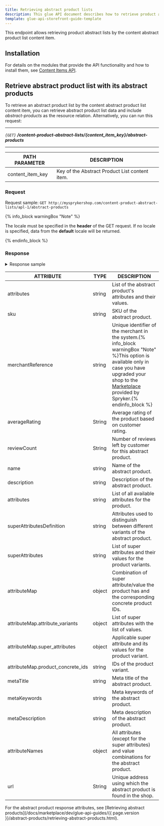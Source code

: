 ```yaml
---
title: Retrieving abstract product lists
description: This glue API document describes how to retrieve product abstract lists by the content abstract product list content item in Spryker.
template: glue-api-storefront-guide-template
---
```


This endpoint allows retrieving product abstract lists by the content abstract product list content item.

## Installation

For details on the modules that provide the API functionality and how to install them, see [Content Items API](https://documentation.spryker.com/docs/content-items-api-feature-integration).

## Retrieve abstract product list with its abstract products

To retrieve an abstract product list by the content abstract product list content item, you can retrieve abstract product list data and include *abstract-products* as the resource relation. Alternatively, you can run this request:

------

*`{GET}` **/content-product-abstract-lists/{content_item_key}/abstract-products***

------

| PATH PARAMETER | DESCRIPTION      |
| ----------------- | -------------------------- |
| content_item_key   | Key of the Abstract Product List content item. |

### Request

Request sample: `GET http://mysprykershop.com/content-product-abstract-lists/apl-1/abstract-products`

{% info_block warningBox "Note" %}

The locale must be specified in the **header** of the GET request. If no locale is specified, data from the **default** locale will be returned.

{% endinfo_block %}



### Response

<details>
<summary markdown='span'>Response sample</summary>

```json
{
    "data": [
        {
            "type": "abstract-products",
            "id": "204",
            "attributes": {
                "sku": "204",
                "merchantReference": "MER000002",
                "averageRating": null,
                "reviewCount": 0,
                "name": "Sony PXW-FS5K",
                "description": "Take control and shoot your way Real cinematic images and sound: Explore a new dimension in creative artistry. Capture beautifully detailed, cinematic video images plus high-quality audio in cinematic 24 frames per second. Add some power to your shots: Add an E-mount lens with a power zoom and smoothly focus in on your subject with up to 11x magnification. Capture it all in HD: Capture all the detail with Full HD 1920 x 1080 video shooting (AVCHD format) at 24mbs for increased detail and clarity. DSLR quality photos: Shoot stills with DSLR-like picture quality and shallow depth of field for professional looking shots.",
                "attributes": {
                    "iso_sensitivity": "3200",
                    "sensor_type": "CMOS",
                    "white_balance": "Auto",
                    "wi_fi": "yes",
                    "brand": "Sony",
                    "color": "Black"
                },
                "superAttributesDefinition": [
                    "color"
                ],
                "superAttributes": {
                    "color": [
                        "Black"
                    ]
                },
                "attributeMap": {
                    "product_concrete_ids": [
                        "204_29851280"
                    ],
                    "super_attributes": {
                        "color": [
                            "Black"
                        ]
                    },
                    "attribute_variants": [],
                    "attribute_variant_map": {
                        "286": []
                    }
                },
                "metaTitle": "Sony PXW-FS5K",
                "metaKeywords": "Sony,Smart Electronics",
                "metaDescription": "Take control and shoot your way Real cinematic images and sound: Explore a new dimension in creative artistry. Capture beautifully detailed, cinematic vide",
                "attributeNames": {
                    "iso_sensitivity": "ISO sensitivity",
                    "sensor_type": "Sensor type",
                    "white_balance": "White balance",
                    "wi_fi": "Wi-Fi",
                    "brand": "Brand",
                    "color": "Color"
                },
                "url": "/en/sony-pxw-fs5k-204"
            },
            "links": {
                "self": "https://glue.mysprykershop.com/abstract-products/204"
            }
        },
        {
            "type": "abstract-products",
            "id": "205",
            "attributes": {
                "sku": "205",
                "merchantReference": "MER000002",
                "averageRating": null,
                "reviewCount": 0,
                "name": "Toshiba CAMILEO S30",
                "description": "Reach out Reach out with your 10x digital zoom and control recordings on the large 3-inch touchscreen LCD monitor. Create multi-scene video files thanks to the new Pause feature button! Save the best moments of your life with your CAMILEO S30 camcorder. Real cinematic images and sound: Explore a new dimension in creative artistry. Capture beautifully detailed, cinematic video images plus high-quality audio in cinematic 24 frames per second.",
                "attributes": {
                    "total_megapixels": "8 MP",
                    "display": "LCD",
                    "self_timer": "10 s",
                    "weight": "118 g",
                    "brand": "Toshiba",
                    "color": "Black"
                },
                "superAttributesDefinition": [
                    "total_megapixels",
                    "color"
                ],
                "superAttributes": {
                    "color": [
                        "Grey"
                    ]
                },
                "attributeMap": {
                    "product_concrete_ids": [
                        "205_6350138"
                    ],
                    "super_attributes": {
                        "color": [
                            "Grey"
                        ]
                    },
                    "attribute_variants": [],
                    "attribute_variant_map": {
                        "287": []
                    }
                },
                "metaTitle": "Toshiba CAMILEO S30",
                "metaKeywords": "Toshiba,Smart Electronics",
                "metaDescription": "Reach out Reach out with your 10x digital zoom and control recordings on the large 3-inch touchscreen LCD monitor. Create multi-scene video files thanks to",
                "attributeNames": {
                    "total_megapixels": "Total Megapixels",
                    "display": "Display",
                    "self_timer": "Self-timer",
                    "weight": "Weight",
                    "brand": "Brand",
                    "color": "Color"
                },
                "url": "/en/toshiba-camileo-s30-205"
            },
            "links": {
                "self": "https://glue.mysprykershop.com/abstract-products/205"
            }
        }
    ],
    "links": {
        "self": "https://glue.mysprykershop.com/content-product-abstract-lists/apl-1/access-tokens"
    }
}
```
</details>

| ATTRIBUTE    | TYPE   | DESCRIPTION   |
| ---------------- | ----- | ----------------------- |
| attributes     | string | List of the abstract product's attributes and their values.  |
| sku      | string | SKU of the abstract product.    |
| merchantReference | string | Unique identifier of the merchant in the system.{% info_block warningBox "Note" %}This option is available only in case you have upgraded your shop to the [Marketplace](/docs/marketplace/user/intro-to-spryker/marketplace-concept.html) provided by Spryker.{% endinfo_block %}|
| averageRating | String | Average rating of the product based on customer rating. |
| reviewCount | String | Number of reviews left by customer for this abstract product. |
| name     | string | Name of the abstract product.        |
| description   | string | Description of the abstract product.  |
| attributes   | string | List of all available attributes for the product.     |
| superAttributesDefinition  | string | Attributes used to distinguish between different variants of the abstract product. |
| superAttributes    | string | List of super attributes and their values for the product variants. |
| attributeMap   | object | Combination of super attribute/value the product has and the corresponding concrete product IDs. |
| attributeMap.attribute_variants   | object | List of super attributes with the list of values.   |
| attributeMap.super_attributes   | object | Applicable super attribute and its values for the product variant. |
| attributeMap.product_concrete_ids | string | IDs of the product variant.   |
| metaTitle    | string | Meta title of the abstract product.     |
| metaKeywords   | string | Meta keywords of the abstract product.    |
| metaDescription  | string | Meta description of the abstract product.    |
| attributeNames     | object | All attributes (except for the super attributes) and value combinations for the abstract product. |
| url | String | Unique address using which the abstract product is found in the shop.

For the abstract product response attributes, see [Retrieving abstract products](/docs/marketplace/dev/glue-api-guides/{{ page.version }}/abstract-products/retrieving-abstract-products.html).
